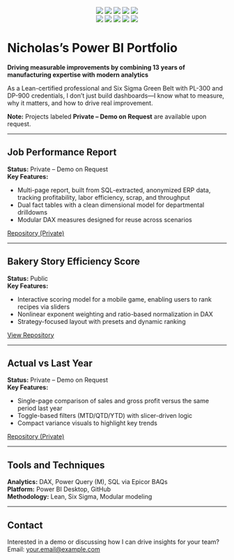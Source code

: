 <p align="center">
  <!-- Certifications -->
  <img src="https://img.shields.io/badge/PL--300-Certified-107C10?style=for-the-badge&logo=microsoft&logoColor=white" />
  <img src="https://img.shields.io/badge/DP--900-Certified-107C10?style=for-the-badge&logo=microsoft&logoColor=white" />
  <img src="https://img.shields.io/badge/Lean%20Practitioner-Certified-107C10?style=for-the-badge" />
  <img src="https://img.shields.io/badge/Six%20Sigma-Certified-107C10?style=for-the-badge" />

  <!-- Platform -->
  <img src="https://img.shields.io/badge/GitHub-181717?style=for-the-badge&logo=github&logoColor=white" />

  <br/>

  <!-- Core Tools -->
  <img src="https://img.shields.io/badge/Power%20BI-F2C811?style=for-the-badge&logo=powerbi&logoColor=black" />
  <img src="https://img.shields.io/badge/Microsoft_Excel-217346?style=for-the-badge&logo=microsoft-excel&logoColor=white" />
  <img src="https://img.shields.io/badge/SQL-4479A1?style=for-the-badge&logo=postgresql&logoColor=white" />
  <img src="https://img.shields.io/badge/DAX-004B87?style=for-the-badge&logo=powerbi&logoColor=white" />
  <img src="https://img.shields.io/badge/Power%20Query-FFA500?style=for-the-badge&logo=powerbi&logoColor=white" />
</p>

# Nicholas’s Power BI Portfolio  
**Driving measurable improvements by combining 13 years of manufacturing expertise with modern analytics**

As a Lean-certified professional and Six Sigma Green Belt with PL-300 and DP-900 credentials, I don’t just build dashboards—I know what to measure, why it matters, and how to drive real improvement.

**Note:** Projects labeled **Private – Demo on Request** are available upon request.

---

## Job Performance Report  
**Status:** Private – Demo on Request  
**Key Features:**  
- Multi-page report, built from SQL-extracted, anonymized ERP data, tracking profitability, labor efficiency, scrap, and throughput  
- Dual fact tables with a clean dimensional model for departmental drilldowns  
- Modular DAX measures designed for reuse across scenarios  

[Repository (Private)](https://github.com/Nicholas-BI/powerbi-job-performance)

---

## Bakery Story Efficiency Score  
**Status:** Public  
**Key Features:**  
- Interactive scoring model for a mobile game, enabling users to rank recipes via sliders  
- Nonlinear exponent weighting and ratio-based normalization in DAX  
- Strategy-focused layout with presets and dynamic ranking  

[View Repository](https://github.com/Nicholas-BI/bakery-efficiency-score)

---

## Actual vs Last Year  
**Status:** Private – Demo on Request  
**Key Features:**  
- Single-page comparison of sales and gross profit versus the same period last year  
- Toggle-based filters (MTD/QTD/YTD) with slicer-driven logic  
- Compact variance visuals to highlight key trends  

[Repository (Private)](https://github.com/Nicholas-BI/sales-vs-last-year)

---

## Tools and Techniques  
**Analytics:** DAX, Power Query (M), SQL via Epicor BAQs  
**Platform:** Power BI Desktop, GitHub  
**Methodology:** Lean, Six Sigma, Modular modeling  

---

## Contact  
Interested in a demo or discussing how I can drive insights for your team?  
Email: your.email@example.com
